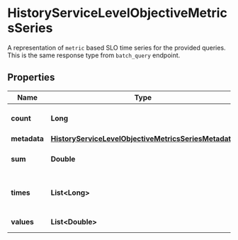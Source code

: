 

# HistoryServiceLevelObjectiveMetricsSeries

A representation of `metric` based SLO time series for the provided queries. This is the same response type from `batch_query` endpoint.
## Properties

Name | Type | Description | Notes
------------ | ------------- | ------------- | -------------
**count** | **Long** | Count of submitted metrics |  [optional]
**metadata** | [**HistoryServiceLevelObjectiveMetricsSeriesMetadata**](HistoryServiceLevelObjectiveMetricsSeriesMetadata.md) |  |  [optional]
**sum** | **Double** | Total Sum of the query |  [optional]
**times** | **List&lt;Long&gt;** | The query timestamps in epoch seconds |  [optional]
**values** | **List&lt;Double&gt;** | The query values |  [optional]



